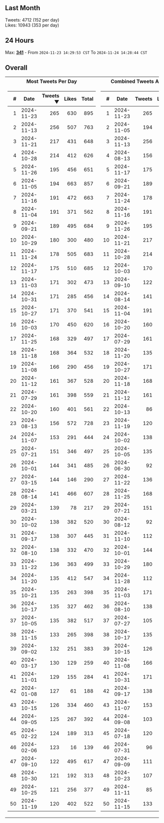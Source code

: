 ## Last Month
Tweets: 4712 (152 per day)\
Likes: 10943 (353 per day)

## 24 Hours
Max: [**341**](../misc/most-tweets_24-hr.csv) - From `2024-11-23 14:29:53 CST` To `2024-11-24 14:28:44 CST`

## Overall
<table>
<tr><th>Most Tweets Per Day</th><th>Combined Tweets And Likes</th></tr><tr><td>


|#|Date|Tweets ▼|Likes|Total|
|--:|--|--:|--:|--:|
|1|2024-11-23|265|630|895|
|2|2024-11-13|256|507|763|
|3|2024-11-21|217|431|648|
|4|2024-10-28|214|412|626|
|5|2024-11-26|195|456|651|
|6|2024-11-05|194|663|857|
|7|2024-11-16|191|472|663|
|8|2024-11-04|191|371|562|
|9|2024-09-21|189|495|684|
|10|2024-10-29|180|300|480|
|11|2024-11-24|178|505|683|
|12|2024-11-17|175|510|685|
|13|2024-11-03|171|302|473|
|14|2024-10-31|171|285|456|
|15|2024-10-27|171|370|541|
|16|2024-10-03|170|450|620|
|17|2024-11-25|168|329|497|
|18|2024-11-18|168|364|532|
|19|2024-11-08|166|290|456|
|20|2024-11-12|161|367|528|
|21|2024-07-29|161|398|559|
|22|2024-10-20|160|401|561|
|23|2024-08-13|156|572|728|
|24|2024-11-07|153|291|444|
|25|2024-07-21|151|346|497|
|26|2024-10-01|144|341|485|
|27|2024-03-15|144|146|290|
|28|2024-08-14|141|466|607|
|29|2024-03-21|139|78|217|
|30|2024-10-02|138|382|520|
|31|2024-09-17|138|307|445|
|32|2024-08-10|138|332|470|
|33|2024-11-22|136|363|499|
|34|2024-11-20|135|412|547|
|35|2024-10-21|135|263|398|
|36|2024-10-17|135|327|462|
|37|2024-10-05|135|382|517|
|38|2024-11-15|133|265|398|
|39|2024-09-02|132|251|383|
|40|2024-03-17|130|129|259|
|41|2024-11-01|129|155|284|
|42|2024-01-08|127|61|188|
|43|2024-10-15|126|334|460|
|44|2024-09-05|125|267|392|
|45|2024-02-22|124|189|313|
|46|2024-02-06|123|16|139|
|47|2024-09-10|122|495|617|
|48|2024-10-30|121|192|313|
|49|2024-10-25|121|256|377|
|50|2024-11-19|120|402|522|

</td><td>


|#|Date|Tweets|Likes|Total ▼|
|--:|--|--:|--:|--:|
|1|2024-11-23|265|630|895|
|2|2024-11-05|194|663|857|
|3|2024-11-13|256|507|763|
|4|2024-08-13|156|572|728|
|5|2024-11-17|175|510|685|
|6|2024-09-21|189|495|684|
|7|2024-11-24|178|505|683|
|8|2024-11-16|191|472|663|
|9|2024-11-26|195|456|651|
|10|2024-11-21|217|431|648|
|11|2024-10-28|214|412|626|
|12|2024-10-03|170|450|620|
|13|2024-09-10|122|495|617|
|14|2024-08-14|141|466|607|
|15|2024-11-04|191|371|562|
|16|2024-10-20|160|401|561|
|17|2024-07-29|161|398|559|
|18|2024-11-20|135|412|547|
|19|2024-10-27|171|370|541|
|20|2024-11-18|168|364|532|
|21|2024-11-12|161|367|528|
|22|2024-10-13|86|438|524|
|23|2024-11-19|120|402|522|
|24|2024-10-02|138|382|520|
|25|2024-10-05|135|382|517|
|26|2024-06-30|92|413|505|
|27|2024-11-22|136|363|499|
|28|2024-11-25|168|329|497|
|29|2024-07-21|151|346|497|
|30|2024-08-12|92|404|496|
|31|2024-11-10|112|375|487|
|32|2024-10-01|144|341|485|
|33|2024-10-29|180|300|480|
|34|2024-11-28|112|366|478|
|35|2024-11-03|171|302|473|
|36|2024-08-10|138|332|470|
|37|2024-07-27|105|359|464|
|38|2024-10-17|135|327|462|
|39|2024-10-15|126|334|460|
|40|2024-11-08|166|290|456|
|41|2024-10-31|171|285|456|
|42|2024-09-17|138|307|445|
|43|2024-11-07|153|291|444|
|44|2024-09-08|103|341|444|
|45|2024-07-18|120|312|432|
|46|2024-07-31|96|325|421|
|47|2024-09-09|111|304|415|
|48|2024-10-23|107|297|404|
|49|2024-11-11|85|314|399|
|50|2024-11-15|133|265|398|

</td><tr>
</table>

